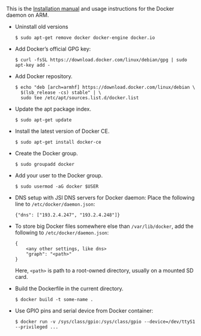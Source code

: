 This is the [Installation manual](https://docs.docker.com/engine/installation/linux/docker-ce/debian) and usage instructions for the Docker daemon on ARM.

* Uninstall old versions

      $ sudo apt-get remove docker docker-engine docker.io

* Add Docker’s official GPG key:

      $ curl -fsSL https://download.docker.com/linux/debian/gpg | sudo apt-key add -

* Add Docker repository.

      $ echo "deb [arch=armhf] https://download.docker.com/linux/debian \
        $(lsb_release -cs) stable" | \
        sudo tee /etc/apt/sources.list.d/docker.list

* Update the apt package index.

      $ sudo apt-get update

* Install the latest version of Docker CE.

      $ sudo apt-get install docker-ce

* Create the Docker group.

      $ sudo groupadd docker

* Add your user to the Docker group.

      $ sudo usermod -aG docker $USER
 
* DNS setup with JSI DNS servers for Docker daemon: Place the following line to `/etc/docker/daemon.json`:

      {"dns": ["193.2.4.247", "193.2.4.248"]}

* To store big Docker files somewhere else than `/var/lib/docker`, add the
  following to `/etc/docker/daemon.json`:

      {
          <any other settings, like dns>
          "graph": "<path>"
      }

  Here, `<path>` is path to a root-owned directory, usually on a mounted SD card.
  
* Build the Dockerfile in the current directory.

      $ docker build -t some-name .

* Use GPIO pins and serial device from Docker container:

      $ docker run -v /sys/class/gpio:/sys/class/gpio --device=/dev/ttyS1 --privileged ...
